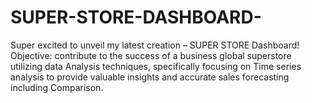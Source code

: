 # SUPER-STORE-DASHBOARD-
Super excited to unveil my latest creation – SUPER STORE  Dashboard!  Objective: contribute to the success of a business global superstore utilizing data Analysis techniques, specifically focusing on Time series analysis to provide valuable insights and accurate sales forecasting including Comparison.  

